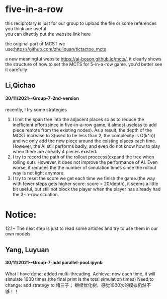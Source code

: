 # five-in-a-row
this reciprotary is just for our group to upload the file or some references you think are useful <br>
you can directly put the website link here

the original part of MCST we use:https://github.com/zhuliquan/tictactoe_mcts

a new meaningful website https://ai-boson.github.io/mcts/, it clearly shows the structure of how to set the MCTS for 5-in-a-row game. you'd better see it carefully

## Li,Qichao
#### 30/11/2021--Group-7-2nd-version
recently, I try some strategies<br>
1. I limit the span tree into the adjacent places so as to reduce the inefficient effort(since in five-in-a-row game, it almost useless to add piece remote from the existing nodes). As a result, the depth of the MCST increase to 3(used to be less than 2, the complexity is O(k^n)) and we only add the new piece around the existing places each time. However, the AI still performs badly, and even do not know how to play when there are already 4 pieces existed.
2. I try to record the path of the rollout proccess(expand the tree when rolling out). However, it does not improve the performance of AI. Even worse, it reduces the the number of simulation times since the rollout way is not light anymore.
3. I try to reset the score we get each time we finish the game.(the way with fewer steps gets higher score: score = 20/depth), it seems a little bit useful, but still not block the player when the player has already had the 3-in-row situation.

# Notice:
12.1~
The next step is just to read some articles and try to use them in our own models

## Yang, Luyuan
#### 30/11/2021--Group-7-add parallel-pool.ipynb
What I have done: added multi-threading.
Achieve: now each time, it will simulate 1000 times.(the final print is the total simulation times)
Need to change: add strategy to 堵三子； 继续优化树，感觉1000次的模拟仍然不够！！

